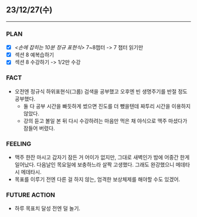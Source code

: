 ##  23/12/27(수)
***
### PLAN
* [X] *<손에 잡히는 10분 정규 표현식>* 7~8챕터 -> 7 챕터 읽기만
* [X] 섹션 8 예복습하기
* [X] 섹션 8 수강하기 -> 1/2만 수강
### FACT
* 오전엔 정규식 하위표현식(그룹) 검색을 공부했고 오후엔 빈 생명주기를 반절 정도 공부했다.
  * 둘 다 공부 시간을 빠듯하게 썼으면 진도를 더 뺐을텐데 짜투리 시간을 이용하지 않았다. 
  * 강의 듣고 볼일 본 뒤 다시 수강하려는 마음만 먹은 채 야식으로 맥주 마셨다가 잠들어 버렸다.
### FEELING
* 맥주 한잔 마시고 갑자기 잠든 거 어이가 없지만, 그대로 새벽인가 밤에 어중간 한게 일어났다. 다음날인 목요일에 보충하느라 살짝 고생했다. 그래도 완강했으니 메데타시 메데타시.
* 목표를 이루기 전엔 다른 걸 하지 않는, 엄격한 보상체제를 해야할 수도 있겠어.
### FUTURE ACTION
* 하루 목표치 달성 전엔 덜 놀기.